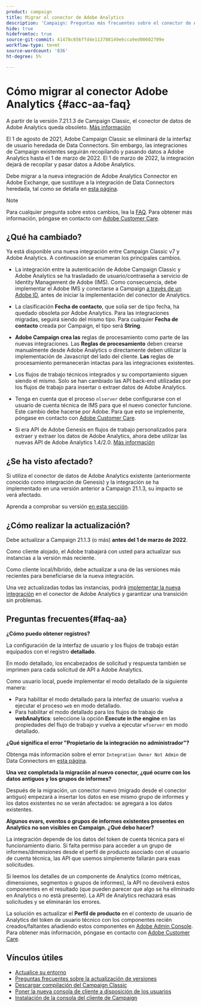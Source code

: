 ```yaml
---
product: campaign
title: Migrar al conector de Adobe Analytics
description: 'Campaign: Preguntas más frecuentes sobre el conector de Analytics'
hide: true
hidefromtoc: true
source-git-commit: 41478c656ffd4e113788149e6cca9ed00602789e
workflow-type: tm+mt
source-wordcount: '836'
ht-degree: 5%

---
```


# Cómo migrar al conector Adobe Analytics {#acc-aa-faq}

A partir de la versión 7.21.1.3 de Campaign Classic, el conector de datos de Adobe Analytics queda obsoleto. [Más información](https://experienceleague.adobe.com/docs/analytics/import/dataconnectors/data-connectors-eol.html)

El 1 de agosto de 2021, Adobe Campaign Classic se eliminará de la interfaz de usuario heredada de Data Connectors. Sin embargo, las integraciones de Campaign existentes seguirán recopilando y pasando datos a Adobe Analytics hasta el 1 de marzo de 2022. El 1 de marzo de 2022, la integración dejará de recopilar y pasar datos a Adobe Analytics.

Debe migrar a la nueva integración de Adobe Analytics Connector en Adobe Exchange, que sustituye a la integración de Data Connectors heredada, tal como se detalla en [esta página](../platform/using/adobe-analytics-connector.md).


>[!NOTE]
>
>Para cualquier pregunta sobre estos cambios, lea la [FAQ](#faq-aa). Para obtener más información, póngase en contacto con [Adobe Customer Care](https://helpx.adobe.com/es/enterprise/admin-guide.html/enterprise/using/support-for-experience-cloud.ug.html).


## ¿Qué ha cambiado?

Ya está disponible una nueva integración entre Campaign Classic v7 y Adobe Analytics. A continuación se enumeran los principales cambios.

* La integración entre la autenticación de Adobe Campaign Classic y Adobe Analytics se ha trasladado de usuario/contraseña a servicio de Identity Management de Adobe (IMS). Como consecuencia, debe implementar el Adobe IMS y conectarse a Campaign [a través de un Adobe ID](../integrations/using/about-adobe-id.md), antes de iniciar la implementación del conector de Analytics.

* La clasificación **Fecha de contacto**, que solía ser de tipo fecha, ha quedado obsoleta por Adobe Analytics. Para las integraciones migradas, seguirá siendo del mismo tipo. Para cualquier **Fecha de contacto** creada por Campaign, el tipo será **String**.

* **Adobe Campaign crea las** reglas de procesamiento como parte de las nuevas integraciones. Las **Reglas de procesamiento** deben crearse manualmente desde Adobe Analytics o directamente deben utilizar la implementación de Javascript del lado del cliente. **Las** reglas de procesamiento permanecerán intactas para las integraciones existentes.

* Los flujos de trabajo técnicos integrados y su comportamiento siguen siendo el mismo. Solo se han cambiado las API back-end utilizadas por los flujos de trabajo para insertar o extraer datos de Adobe Analytics.

* Tenga en cuenta que el proceso `nlserver` debe configurarse con el usuario de cuenta técnica de IMS para que el nuevo conector funcione. Este cambio debe hacerse por Adobe. Para que esto se implemente, póngase en contacto con [Adobe Customer Care](https://helpx.adobe.com/enterprise/admin-guide.html/enterprise/using/support-for-experience-cloud.ug.html).

* Si era API de Adobe Genesis en flujos de trabajo personalizados para extraer y extraer los datos de Adobe Analytics, ahora debe utilizar las nuevas API de Adobe Analytics 1.4/2.0. [Más información](https://adobeexchangeec.zendesk.com/hc/en-us/articles/360047148832-Replacements-for-Data-Connector-API-calls)

## ¿Se ha visto afectado?

Si utiliza el conector de datos de Adobe Analytics existente (anteriormente conocido como integración de Genesis) y la integración se ha implementado en una versión anterior a Campaign 21.1.3, su impacto se verá afectado.

Aprenda a comprobar su versión [en esta sección](../platform/using/launching-adobe-campaign.md#getting-your-campaign-version).

## ¿Cómo realizar la actualización?

Debe actualizar a Campaign 21.1.3 (o más) **antes del 1 de marzo de 2022**.

Como cliente alojado, el Adobe trabajará con usted para actualizar sus instancias a la versión más reciente.

Como cliente local/híbrido, debe actualizar a una de las versiones más recientes para beneficiarse de la nueva integración.

Una vez actualizadas todas las instancias, podrá [implementar la nueva integración](../platform/using/adobe-analytics-connector.md) en el conector de Adobe Analytics y garantizar una transición sin problemas.


## Preguntas frecuentes{#faq-aa}

**¿Cómo puedo obtener registros?**

La configuración de la interfaz de usuario y los flujos de trabajo están equipados con el registro **detallado**.

En modo detallado, los encabezados de solicitud y respuesta también se imprimen para cada solicitud de API a Adobe Analytics.

Como usuario local, puede implementar el modo detallado de la siguiente manera:

* Para habilitar el modo detallado para la interfaz de usuario: vuelva a ejecutar el proceso `web` en modo detallado.
* Para habilitar el modo detallado para los flujos de trabajo de **webAnalytics**: seleccione la opción **Execute in the engine** en las propiedades del flujo de trabajo y vuelva a ejecutar `wfserver` en modo detallado.

**¿Qué significa el error &quot;Propietario de la integración no administrador&quot;?**

Obtenga más información sobre el error `Integration Owner Not Admin` de Data Connectors en [esta página](https://adobeexchangeec.zendesk.com/hc/en-us/articles/360035167932-Adobe-Analytics-Data-Connectors-Integration-Owner-Not-Admin-Error).

**Una vez completada la migración al nuevo conector, ¿qué ocurre con los datos antiguos y los grupos de informes?**

Después de la migración, un conector nuevo (migrado desde el conector antiguo) empezará a insertar los datos en ese mismo grupo de informes y los datos existentes no se verán afectados: se agregará a los datos existentes.

**Algunos evars, eventos o grupos de informes existentes presentes en Analytics no son visibles en Campaign. ¿Qué debo hacer?**

La integración depende de los datos del token de cuenta técnica para el funcionamiento diario. Si falta permiso para acceder a un grupo de informes/dimensiones desde el perfil de producto asociado con el usuario de cuenta técnica, las API que usemos simplemente fallarán para esas solicitudes.

Si leemos los detalles de un componente de Analytics (como métricas, dimensiones, segmentos o grupos de informes), la API no devolverá estos componentes en el resultado (que pueden parecer que algo se ha eliminado en Analytics o no está presente). La API de Analytics rechazará esas solicitudes y se eliminarán los errores.

La solución es actualizar el **Perfil de producto** en el contexto de usuario de Analytics del token de usuario técnico con los componentes recién creados/faltantes añadiendo estos componentes en [Adobe Admin Console](https://adminconsole.adobe.com/). Para obtener más información, póngase en contacto con [Adobe Customer Care](https://helpx.adobe.com/enterprise/admin-guide.html/enterprise/using/support-for-experience-cloud.ug.html).

## Vínculos útiles

* [Actualice su entorno](../production/using/build-upgrade.md)
* [Preguntas frecuentes sobre la actualización de versiones](../platform/using/faq-build-upgrade.md)
* [Descargar compilación del Campaign Classic](https://experience.adobe.com/#/downloads/content/software-distribution/en/campaign.html)
* [Poner la nueva consola de cliente a disposición de los usuarios](../installation/using/client-console-availability-for-windows.md)
* [Instalación de la consola del cliente de Campaign](../installation/using/installing-the-client-console.md)
